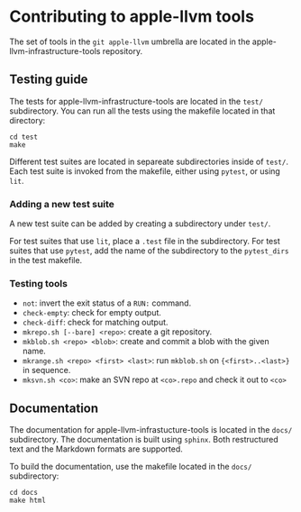 # Contributing to apple-llvm tools

The set of tools in the `git apple-llvm` umbrella are located in the
apple-llvm-infrastructure-tools repository.

## Testing guide

The tests for apple-llvm-infrastructure-tools are located in the `test/`
subdirectory. You can run all the tests using the makefile located in that
directory:

```
cd test
make
```

Different test suites are located in separeate subdirectories inside of `test/`.
Each test suite is invoked from the makefile, either using `pytest`, or using
`lit`.

### Adding a new test suite

A new test suite can be added by creating a subdirectory under `test/`.

For test suites that use `lit`, place a `.test` file in the subdirectory.
For test suites that use `pytest`, add the name of the subdirectory to the
`pytest_dirs` in the test makefile.

### Testing tools

- `not`: invert the exit status of a `RUN:` command.
- `check-empty`: check for empty output.
- `check-diff`: check for matching output.
- `mkrepo.sh [--bare] <repo>`: create a git repository.
- `mkblob.sh <repo> <blob>`: create and commit a blob with the given name.
- `mkrange.sh <repo> <first> <last>`: run `mkblob.sh` on `{<first>..<last>}` in
  sequence.
- `mksvn.sh <co>`: make an SVN repo at `<co>.repo` and check it out to `<co>`

## Documentation

The documentation for apple-llvm-infrastucture-tools is located in the `docs/`
subdirectory. The documentation is built using `sphinx`. Both restructured text
and the Markdown formats are supported.

To build the documentation, use the makefile located in the `docs/` subdirectory:

```
cd docs
make html
```

